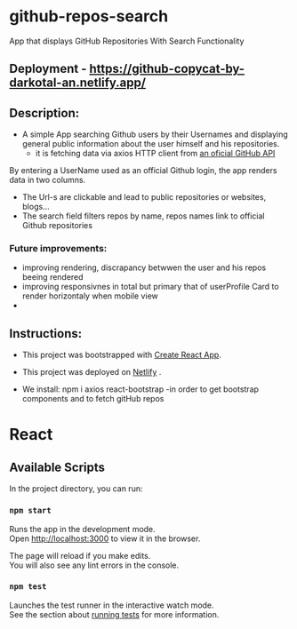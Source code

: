 # github-repos-search
App that displays GitHub Repositories With Search Functionality

## Deployment - https://github-copycat-by-darkotal-an.netlify.app/

## Description:
* A simple App searching Github users by their Usernames and displaying general public information about the user himself and his repositories.
  * it is fetching data via axios HTTP client from [an oficial GitHub API](https://docs.github.com/en/rest)

By entering a UserName used as an official Github login, the app renders data in two columns.

* The Url-s are clickable and lead to public repositories or websites, blogs... 
* The search field filters repos by name, repos names link to official Github repositories

### Future improvements:
 * improving rendering, discrapancy betwwen the user and his repos beeing rendered
 * improving responsivnes in total but primary that of userProfile Card to render horizontaly when mobile view
 * 

## Instructions: 
* This project was bootstrapped with [Create React App](https://github.com/facebook/create-react-app).

* This project was deployed on [Netlify](https://www.netlify.com/) .

* We install: npm i axios react-bootstrap
  -in order to get bootstrap components and to fetch gitHub repos
            
# React 
## Available Scripts

In the project directory, you can run:

### `npm start`

Runs the app in the development mode.\
Open [http://localhost:3000](http://localhost:3000) to view it in the browser.

The page will reload if you make edits.\
You will also see any lint errors in the console.

### `npm test`

Launches the test runner in the interactive watch mode.\
See the section about [running tests](https://facebook.github.io/create-react-app/docs/running-tests) for more information.

